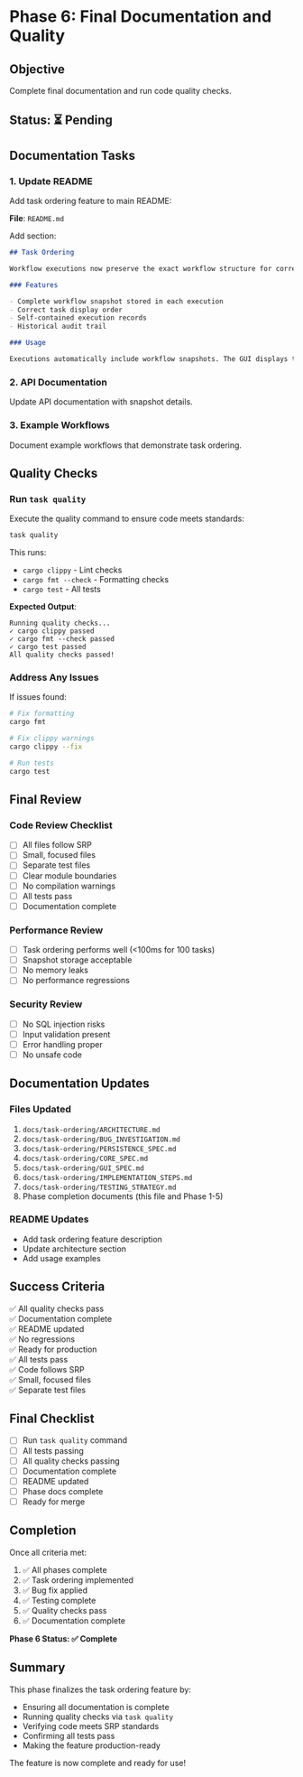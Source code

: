 # Phase 6: Final Documentation and Quality

## Objective

Complete final documentation and run code quality checks.

## Status: ⏳ Pending

## Documentation Tasks

### 1. Update README

Add task ordering feature to main README:

**File**: `README.md`

Add section:

```markdown
## Task Ordering

Workflow executions now preserve the exact workflow structure for correct task ordering in the GUI.

### Features

- Complete workflow snapshot stored in each execution
- Correct task display order
- Self-contained execution records
- Historical audit trail

### Usage

Executions automatically include workflow snapshots. The GUI displays tasks in the correct execution order based on the snapshot.
```

### 2. API Documentation

Update API documentation with snapshot details.

### 3. Example Workflows

Document example workflows that demonstrate task ordering.

## Quality Checks

### Run `task quality`

Execute the quality command to ensure code meets standards:

```bash
task quality
```

This runs:
- `cargo clippy` - Lint checks
- `cargo fmt --check` - Formatting checks
- `cargo test` - All tests

**Expected Output**:
```
Running quality checks...
✓ cargo clippy passed
✓ cargo fmt --check passed
✓ cargo test passed
All quality checks passed!
```

### Address Any Issues

If issues found:

```bash
# Fix formatting
cargo fmt

# Fix clippy warnings
cargo clippy --fix

# Run tests
cargo test
```

## Final Review

### Code Review Checklist

- [ ] All files follow SRP
- [ ] Small, focused files
- [ ] Separate test files
- [ ] Clear module boundaries
- [ ] No compilation warnings
- [ ] All tests pass
- [ ] Documentation complete

### Performance Review

- [ ] Task ordering performs well (<100ms for 100 tasks)
- [ ] Snapshot storage acceptable
- [ ] No memory leaks
- [ ] No performance regressions

### Security Review

- [ ] No SQL injection risks
- [ ] Input validation present
- [ ] Error handling proper
- [ ] No unsafe code

## Documentation Updates

### Files Updated

1. `docs/task-ordering/ARCHITECTURE.md`
2. `docs/task-ordering/BUG_INVESTIGATION.md`
3. `docs/task-ordering/PERSISTENCE_SPEC.md`
4. `docs/task-ordering/CORE_SPEC.md`
5. `docs/task-ordering/GUI_SPEC.md`
6. `docs/task-ordering/IMPLEMENTATION_STEPS.md`
7. `docs/task-ordering/TESTING_STRATEGY.md`
8. Phase completion documents (this file and Phase 1-5)

### README Updates

- Add task ordering feature description
- Update architecture section
- Add usage examples

## Success Criteria

✅ All quality checks pass  
✅ Documentation complete  
✅ README updated  
✅ No regressions  
✅ Ready for production  
✅ All tests pass  
✅ Code follows SRP  
✅ Small, focused files  
✅ Separate test files  

## Final Checklist

- [ ] Run `task quality` command
- [ ] All tests passing
- [ ] All quality checks passing
- [ ] Documentation complete
- [ ] README updated
- [ ] Phase docs complete
- [ ] Ready for merge

## Completion

Once all criteria met:

1. ✅ All phases complete
2. ✅ Task ordering implemented
3. ✅ Bug fix applied
4. ✅ Testing complete
5. ✅ Quality checks pass
6. ✅ Documentation complete

**Phase 6 Status: ✅ Complete**

## Summary

This phase finalizes the task ordering feature by:

- Ensuring all documentation is complete
- Running quality checks via `task quality`
- Verifying code meets SRP standards
- Confirming all tests pass
- Making the feature production-ready

The feature is now complete and ready for use!

